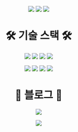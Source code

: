 <div align="center">
  
![](http://github-profile-summary-cards.vercel.app/api/cards/profile-details?username=gusqls3329&theme=graywhite)
![](http://github-profile-summary-cards.vercel.app/api/cards/stats?username=gusqls3329&theme=graywhite)
![](http://github-profile-summary-cards.vercel.app/api/cards/productive-time?username=gusqls3329&theme=graywhite&utcOffset=8)

<!-- [![Solved.ac](http://mazassumnida.wtf/api/generate_badge?boj=wruoma)](https://solved.ac/wruoma) -->

<h1>🛠 기술 스택 🛠</h1>

<img src="https://img.shields.io/badge/SPRING-6DB33F?style=for-the-badge&logo=Spring&logoColor=white"/></a>
<img src="https://img.shields.io/badge/SPRING BOOT-6DB33F?style=for-the-badge&logo=Spring Boot&logoColor=white"/></a>
<img src="https://img.shields.io/badge/SPRING SECURITY-6DB33F?style=for-the-badge&logo=Spring Security&logoColor=white"/></a>
<img src="https://img.shields.io/badge/MARIA DB-003545?style=for-the-badge&logo=MariaDB&logoColor=white"/></a>

<img src="https://img.shields.io/badge/INTELIJ IDEA-black?style=for-the-badge&logo=Intellij IDEA&logoColor=white"/></a>
<img src="https://img.shields.io/badge/POSTMAN-FF6C37?style=for-the-badge&logo=Postman&logoColor=white"/></a>
<img src="https://img.shields.io/badge/ERD CLOUD-8D8BD9?style=for-the-badge&logoColor=white"/></a>
<img src="https://img.shields.io/badge/NOTION-black?style=for-the-badge&logo=Notion&logoColor=white"/></a>

<h1>💭 블로그 💭</h1>

<a href="https://gusqls3329.tistory.com/" target="_blank"><img src="https://img.shields.io/badge/TISTORY-ff5500?style=for-the-badge&logo=tistory&logoColor=ffffff"/></a>

<a href="https://gusqls3329.tistory.com/" target="_blank"><img src="https://img.shields.io/badge/notion-ff5500?style=for-the-badge&logo=notion&logoColor=ffffff"/></a>

</div>


<!--
**GYEONGROK11/GYEONGROK11** is a ✨ _special_ ✨ repository because its `README.md` (this file) appears on your GitHub profile.
Here are some ideas to get you started:

- 🔭 I’m currently working on ...
- 🌱 I’m currently learning ...
- 👯 I’m looking to collaborate on ...
- 🤔 I’m looking for help with ...
- 💬 Ask me about ...
- 📫 How to reach me: ...
- 😄 Pronouns: ...
- ⚡ Fun fact: ...
-->
